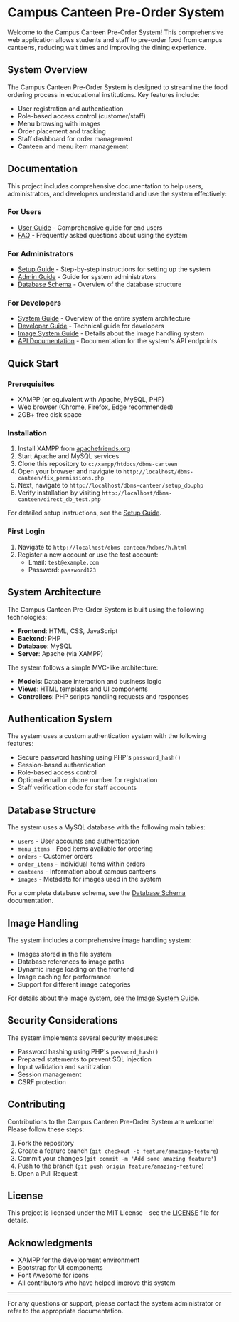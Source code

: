 # Campus Canteen Pre-Order System

Welcome to the Campus Canteen Pre-Order System! This comprehensive web application allows students and staff to pre-order food from campus canteens, reducing wait times and improving the dining experience.

## System Overview

The Campus Canteen Pre-Order System is designed to streamline the food ordering process in educational institutions. Key features include:

- User registration and authentication
- Role-based access control (customer/staff)
- Menu browsing with images
- Order placement and tracking
- Staff dashboard for order management
- Canteen and menu item management

## Documentation

This project includes comprehensive documentation to help users, administrators, and developers understand and use the system effectively:

### For Users

- [User Guide](USER_GUIDE.md) - Comprehensive guide for end users
- [FAQ](FAQ.md) - Frequently asked questions about using the system

### For Administrators

- [Setup Guide](SETUP_GUIDE.md) - Step-by-step instructions for setting up the system
- [Admin Guide](ADMIN_GUIDE.md) - Guide for system administrators
- [Database Schema](DATABASE_SCHEMA.md) - Overview of the database structure

### For Developers

- [System Guide](SYSTEM_GUIDE.md) - Overview of the entire system architecture
- [Developer Guide](DEVELOPER_GUIDE.md) - Technical guide for developers
- [Image System Guide](IMAGE_SYSTEM_GUIDE.md) - Details about the image handling system
- [API Documentation](API_DOCS.md) - Documentation for the system's API endpoints

## Quick Start

### Prerequisites

- XAMPP (or equivalent with Apache, MySQL, PHP)
- Web browser (Chrome, Firefox, Edge recommended)
- 2GB+ free disk space

### Installation

1. Install XAMPP from [apachefriends.org](https://www.apachefriends.org/)
2. Start Apache and MySQL services
3. Clone this repository to `c:/xampp/htdocs/dbms-canteen`
4. Open your browser and navigate to `http://localhost/dbms-canteen/fix_permissions.php`
5. Next, navigate to `http://localhost/dbms-canteen/setup_db.php`
6. Verify installation by visiting `http://localhost/dbms-canteen/direct_db_test.php`

For detailed setup instructions, see the [Setup Guide](SETUP_GUIDE.md).

### First Login

1. Navigate to `http://localhost/dbms-canteen/hdbms/h.html`
2. Register a new account or use the test account:
   - Email: `test@example.com`
   - Password: `password123`

## System Architecture

The Campus Canteen Pre-Order System is built using the following technologies:

- **Frontend**: HTML, CSS, JavaScript
- **Backend**: PHP
- **Database**: MySQL
- **Server**: Apache (via XAMPP)

The system follows a simple MVC-like architecture:

- **Models**: Database interaction and business logic
- **Views**: HTML templates and UI components
- **Controllers**: PHP scripts handling requests and responses

## Authentication System

The system uses a custom authentication system with the following features:

- Secure password hashing using PHP's `password_hash()`
- Session-based authentication
- Role-based access control
- Optional email or phone number for registration
- Staff verification code for staff accounts

## Database Structure

The system uses a MySQL database with the following main tables:

- `users` - User accounts and authentication
- `menu_items` - Food items available for ordering
- `orders` - Customer orders
- `order_items` - Individual items within orders
- `canteens` - Information about campus canteens
- `images` - Metadata for images used in the system

For a complete database schema, see the [Database Schema](DATABASE_SCHEMA.md) documentation.

## Image Handling

The system includes a comprehensive image handling system:

- Images stored in the file system
- Database references to image paths
- Dynamic image loading on the frontend
- Image caching for performance
- Support for different image categories

For details about the image system, see the [Image System Guide](IMAGE_SYSTEM_GUIDE.md).

## Security Considerations

The system implements several security measures:

- Password hashing using PHP's `password_hash()`
- Prepared statements to prevent SQL injection
- Input validation and sanitization
- Session management
- CSRF protection

## Contributing

Contributions to the Campus Canteen Pre-Order System are welcome! Please follow these steps:

1. Fork the repository
2. Create a feature branch (`git checkout -b feature/amazing-feature`)
3. Commit your changes (`git commit -m 'Add some amazing feature'`)
4. Push to the branch (`git push origin feature/amazing-feature`)
5. Open a Pull Request

## License

This project is licensed under the MIT License - see the [LICENSE](LICENSE) file for details.

## Acknowledgments

- XAMPP for the development environment
- Bootstrap for UI components
- Font Awesome for icons
- All contributors who have helped improve this system

---

For any questions or support, please contact the system administrator or refer to the appropriate documentation.